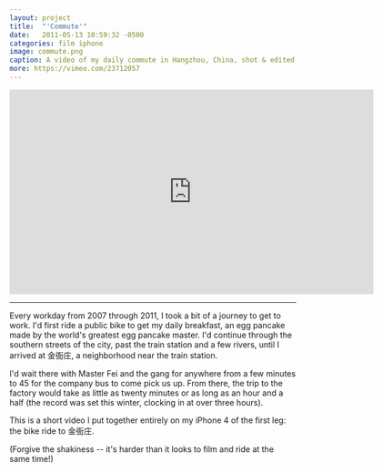 ```yaml
---
layout: project
title:  "'Commute'"
date:   2011-05-13 10:59:32 -0500
categories: film iphone
image: commute.png
caption: A video of my daily commute in Hangzhou, China, shot & edited entirely on an iPhone 4.
more: https://vimeo.com/23712057
---
```


<iframe src="https://player.vimeo.com/video/23712057" width="640" height="360" frameborder="0" webkitallowfullscreen mozallowfullscreen allowfullscreen></iframe>

<hr />

Every workday from 2007 through 2011, I took a bit of a journey to get to work. I'd first ride a public bike to get my daily breakfast, an egg pancake made by the world's greatest egg pancake master. I'd continue through the southern streets of the city, past the train station and a few rivers, until I arrived at 金衙庄, a neighborhood near the train station.

I'd wait there with Master Fei and the gang for anywhere from a few minutes to 45 for the company bus to come pick us up. From there, the trip to the factory would take as little as twenty minutes or as long as an hour and a half (the record was set this winter, clocking in at over three hours).

This is a short video I put together entirely on my iPhone 4 of the first leg: the bike ride to 金衙庄.

(Forgive the shakiness -- it's harder than it looks to film and ride at the same time!)
